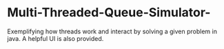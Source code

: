 # Multi-Threaded-Queue-Simulator-
Exemplifying how threads work and interact by solving a given problem in java. A helpful UI is also provided.
